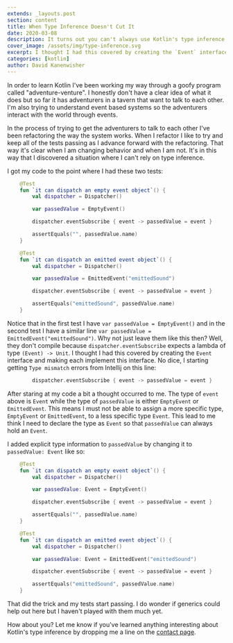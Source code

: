 ```yaml
---
extends: _layouts.post
section: content
title: When Type Inference Doesn't Cut It
date: 2020-03-08
description: It turns out you can't always use Kotlin's type inference. There are times when you need to explicitly call out the type. 
cover_image: /assets/img/type-inference.svg
excerpt: I thought I had this covered by creating the `Event` interface and making each implement this interface. No dice, I starting getting `Type mismatch` errors from Intellij.
categories: [kotlin]
author: David Kanenwisher
---
```


In order to learn Kotlin I've been working my way through a goofy program called "adventure-venture". I honestly don't have a clear idea of what it does but so far it has adventurers in a tavern that want to talk to each other. I'm also trying to understand event based systems so the adventurers interact with the world through events.

In the process of trying to get the adventurers to talk to each other I've been refactoring the way the system works. When I refactor I like to try and keep all of the tests passing as I advance forward with the refactoring. That way it's clear when I am changing behavior and when I am not. It's in this way that I discovered a situation where I can't rely on type inference.

I got my code to the point where I had these two tests:

```kotlin
    @Test
    fun `it can dispatch an empty event object`() {
        val dispatcher = Dispatcher()

        var passedValue = EmptyEvent()

        dispatcher.eventSubscribe { event -> passedValue = event }

        assertEquals("", passedValue.name)
    }

    @Test
    fun `it can dispatch an emitted event object`() {
        val dispatcher = Dispatcher()

        var passedValue = EmittedEvent("emittedSound")

        dispatcher.eventSubscribe { event -> passedValue = event }

        assertEquals("emittedSound", passedValue.name)
    }
```

Notice that in the first test I have `var passedValue = EmptyEvent()` and in the second test I have a similar line `var passedValue = EmittedEvent("emittedSound")`. Why not just leave them like this then? Well, they don't compile because `dispatcher.eventSubscribe` expects a lambda of type `(Event) -> Unit`. I thought I had this covered by creating the `Event` interface and making each implement this interface. No dice, I starting getting `Type mismatch` errors from Intellij on this line:

```kotlin
        dispatcher.eventSubscribe { event -> passedValue = event }
```

After staring at my code a bit a thought occurred to me. The type of `event` above is `Event` while the type of `passedValue` is either `EmptyEvent` or `EmittedEvent`. This means I must not be able to assign a more specific type, `EmptyEvent` or `EmittedEvent`, to a less specific type `Event`. This lead to me think I need to declare the type as `Event` so that `passedValue` can always hold an `Event`.

I added explicit type information to `passedValue` by changing it to `passedValue: Event` like so:

```kotlin
    @Test
    fun `it can dispatch an empty event object`() {
        val dispatcher = Dispatcher()

        var passedValue: Event = EmptyEvent()

        dispatcher.eventSubscribe { event -> passedValue = event }

        assertEquals("", passedValue.name)
    }

    @Test
    fun `it can dispatch an emitted event object`() {
        val dispatcher = Dispatcher()

        var passedValue: Event = EmittedEvent("emittedSound")

        dispatcher.eventSubscribe { event -> passedValue = event }

        assertEquals("emittedSound", passedValue.name)
    }
```

That did the trick and my tests start passing. I do wonder if generics could help out here but I haven't played with them much yet.

How about you? Let me know if you've learned anything interesting about Kotlin's type inference by dropping me a line on the [contact page](/contact).